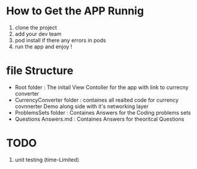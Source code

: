 # How to Get the APP Runnig 

1. clone the project 
2. add your dev team 
3. pod install if there any  errors in pods 
4. run the app and enjoy !


# file Structure 

- Root folder : The initail View Contoller for the app with link to currecny converter 
- CurrencyConverter folder :  containes all realted code for currency covnnerter Demo along side with it's networking layer 
- ProblemsSets folder :  Containes Answers for the Coding problems sets 
- Questions Answers.md : Containes Answers for theoritcal Questions 


# TODO 
1. unit testing  (time-Limited)
